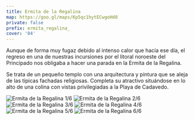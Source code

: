 ```yaml
---
title: Ermita de la Regalina
map: https://goo.gl/maps/Kp5qc1hytECwgoHd8
private: false
prefix: ermita_regalina_
cover: '04'
---
```

Aunque de forma muy fugaz debido al intenso calor que hacía ese día, el regreso en una de nuestras incursiones por el litoral noroeste del Principado nos obligaba a hacer una parada en la Ermita de la Regalina.

Se trata de un pequeño templo con una arquitectura y pintura que se aleja de las típicas fachadas religiosas. Completa su atractivo situándose en lo alto de una colina con vistas privilegiadas a la Playa de Cadavedo.

![Ermita de la Regalina 1/6](01)
![Ermita de la Regalina 2/6](02)
![Ermita de la Regalina 3/6](03)
![Ermita de la Regalina 4/6](04)
![Ermita de la Regalina 5/6](05)
![Ermita de la Regalina 6/6](06)